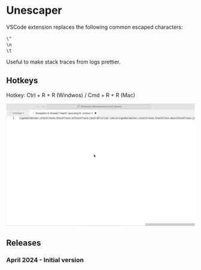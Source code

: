 # Unescaper

VSCode extension replaces the following common escaped characters:
```
\"
\n
\t
```

Useful to make stack traces from logs prettier. 

## Hotkeys
Hotkey: Ctrl + R + R (Windwos) / Cmd + R + R (Mac)


![Example usage](resources/readme/example.gif)

## Releases

### April 2024 - Initial version